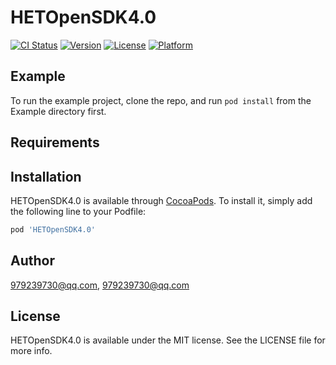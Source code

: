 # HETOpenSDK4.0

[![CI Status](https://img.shields.io/travis/979239730@qq.com/HETOpenSDK4.0.svg?style=flat)](https://travis-ci.org/979239730@qq.com/HETOpenSDK4.0)
[![Version](https://img.shields.io/cocoapods/v/HETOpenSDK4.0.svg?style=flat)](https://cocoapods.org/pods/HETOpenSDK4.0)
[![License](https://img.shields.io/cocoapods/l/HETOpenSDK4.0.svg?style=flat)](https://cocoapods.org/pods/HETOpenSDK4.0)
[![Platform](https://img.shields.io/cocoapods/p/HETOpenSDK4.0.svg?style=flat)](https://cocoapods.org/pods/HETOpenSDK4.0)

## Example

To run the example project, clone the repo, and run `pod install` from the Example directory first.

## Requirements

## Installation

HETOpenSDK4.0 is available through [CocoaPods](https://cocoapods.org). To install
it, simply add the following line to your Podfile:

```ruby
pod 'HETOpenSDK4.0'
```

## Author

979239730@qq.com, 979239730@qq.com

## License

HETOpenSDK4.0 is available under the MIT license. See the LICENSE file for more info.
